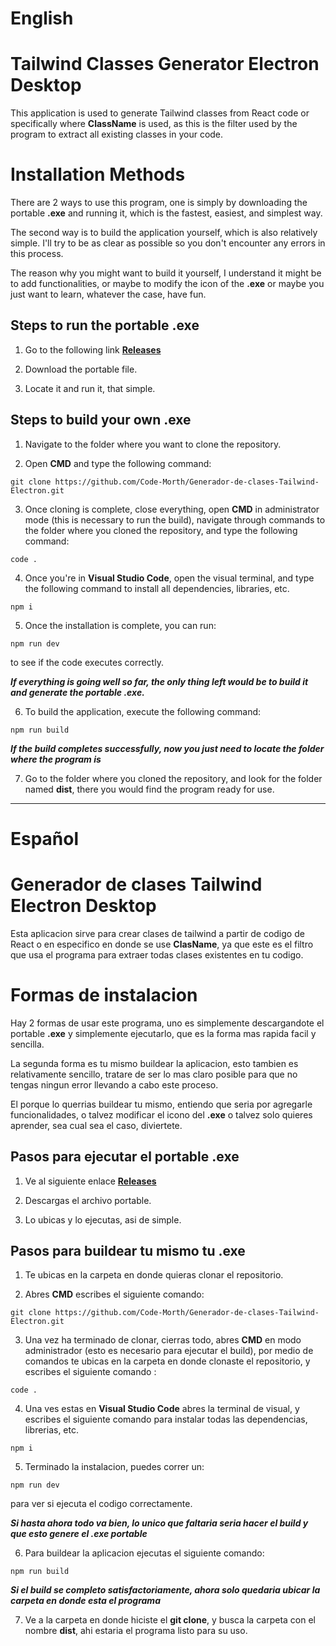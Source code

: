 # English

# Tailwind Classes Generator Electron Desktop

This application is used to generate Tailwind classes from React code or specifically where **ClassName** is used, as this is the filter used by the program to extract all existing classes in your code.

# Installation Methods

There are 2 ways to use this program, one is simply by downloading the portable **.exe** and running it, which is the fastest, easiest, and simplest way.

The second way is to build the application yourself, which is also relatively simple. I'll try to be as clear as possible so you don't encounter any errors in this process.

The reason why you might want to build it yourself, I understand it might be to add functionalities, or maybe to modify the icon of the **.exe** or maybe you just want to learn, whatever the case, have fun.

## Steps to run the portable **.exe**

1. Go to the following link **[Releases](https://github.com/Code-Morth/Generador-de-clases-Tailwind-Electron/releases)**

2. Download the portable file.

3. Locate it and run it, that simple.

## Steps to build your own **.exe**

1. Navigate to the folder where you want to clone the repository.

2. Open **CMD** and type the following command:

`git clone https://github.com/Code-Morth/Generador-de-clases-Tailwind-Electron.git`

3. Once cloning is complete, close everything, open **CMD** in administrator mode (this is necessary to run the build), navigate through commands to the folder where you cloned the repository, and type the following command:

`code .`

4. Once you're in **Visual Studio Code**, open the visual terminal, and type the following command to install all dependencies, libraries, etc.

`npm i`

5. Once the installation is complete, you can run:

`npm run dev`

to see if the code executes correctly.

***If everything is going well so far, the only thing left would be to build it and generate the portable **.exe**.***

6. To build the application, execute the following command:

`npm run build`

***If the build completes successfully, now you just need to locate the folder where the program is***

7. Go to the folder where you cloned the repository, and look for the folder named **dist**, there you would find the program ready for use.


------------------------------------------------------------------------------------------

# Español

# Generador de clases Tailwind Electron Desktop

Esta aplicacion sirve para crear clases de tailwind a partir de codigo de React o en especifico en donde se use **ClasName**, ya que este es el filtro que usa el programa para extraer todas clases existentes en tu codigo.

# Formas de instalacion

Hay 2 formas de usar este programa, uno es simplemente descargandote el portable **.exe** y simplemente ejecutarlo, que es la forma mas rapida facil y sencilla.

La segunda forma es tu mismo buildear la aplicacion, esto tambien es relativamente sencillo, tratare de ser lo mas claro posible para que no tengas ningun error llevando a cabo este proceso.

El porque lo querrias buildear tu mismo, entiendo que seria por agregarle funcionalidades, o talvez modificar el icono del **.exe** o talvez solo quieres aprender, sea cual sea el caso, diviertete.

## Pasos para ejecutar el portable **.exe**

1. Ve al siguiente enlace **[Releases](https://github.com/Code-Morth/Generador-de-clases-Tailwind-Electron/releases)**

2. Descargas el archivo portable.

3. Lo ubicas y lo ejecutas, asi de simple.

## Pasos para buildear tu mismo tu **.exe**

1. Te ubicas en la carpeta en donde quieras clonar el repositorio.

2. Abres **CMD** escribes el siguiente comando:

`git clone https://github.com/Code-Morth/Generador-de-clases-Tailwind-Electron.git`

3. Una vez ha terminado de clonar, cierras todo, abres **CMD** en modo administrador (esto es necesario para ejecutar el build), por medio de comandos te ubicas en la carpeta en donde clonaste el repositorio, y escribes el siguiente comando : 

`code .`

4. Una ves estas en **Visual Studio Code** abres la terminal de visual, y escribes el siguiente comando para instalar todas las dependencias, librerias, etc.

`npm i`

5. Terminado la instalacion, puedes correr un:

`npm run dev`

para ver si ejecuta el codigo correctamente.

***Si hasta ahora todo va bien, lo unico que faltaria seria hacer el build y que esto genere el **.exe** portable***

6. Para buildear la aplicacion ejecutas el siguiente comando:

`npm run build`

***Si el build se completo satisfactoriamente, ahora solo quedaria ubicar la carpeta en donde esta el programa***

7. Ve a la carpeta en donde hiciste el **git clone**, y busca la carpeta con el nombre **dist**, ahi estaria el programa listo para su uso.

